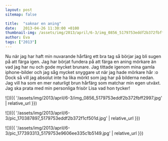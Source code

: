```yaml
---
layout: post
sitemap: false

title:  "saknar en aning"
date:   2013-04-26 11:30:00 +0100
thumbnail-img: /assets/img/2013/april/6-3/img_0856_5179753eddf2b372fbff2997.jpg
author: Eva
tags: ["2013"]
---
```


Nu när jag har haft min nuvarande hårfärg ett bra tag så börjar jag bli sugen på att färga igen. Jag har börjat fundera på att färga en aning mörkare än vad jag har nu och gode mycket brunare. Jag tittade igenom mina gamla iphone-bilder och jag såg mycket snyggare ut när jag hade mörkare hår :o Dock så vill jag absolut inte ha lika mörkt som jag har på bilderna nedan. Jag vill ha som en mer naturligt brun hårfärg som matchar min egen utväxt. Jag ska prata med min personliga frisör Lisa vad hon tycker!

![]({{ '/assets/img/2013/april/6-3/img_0856_5179753eddf2b372fbff2997.jpg'  | relative_url }})

![]({{ '/assets/img/2013/april/6-3/pic_170387897_5179753eddf2b372f1cf501d.jpg'  | relative_url }})

![]({{ '/assets/img/2013/april/6-3/pic_177393313_5179753e9606ee335c1b5149.jpg'  | relative_url }})

